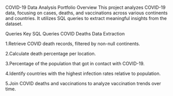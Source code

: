COVID-19 Data Analysis Portfolio
Overview
This project analyzes COVID-19 data, focusing on cases, deaths, and vaccinations across various continents and countries. It utilizes SQL queries to extract meaningful insights from the dataset.

Queries
Key SQL Queries
COVID Deaths Data Extraction

1.Retrieve COVID death records, filtered by non-null continents.

2.Calculate death percentage per location.

3.Percentage of the population that got in contact with COVID-19.

4.Identify countries with the highest infection rates relative to population.

5.Join COVID deaths and vaccinations to analyze vaccination trends over time.
